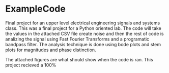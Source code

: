 # ExampleCode
Final project for an upper level electrical engineering signals and systems class.
This was a final project for a Python oriented lab. The code will take the values in the attached CSV file create noise and 
then the rest of code is analizing the signal using Fast Fourier Transforms and a programatic bandpass filter. The analysis technique
is done using bode plots and stem plots for magnitudes and phase distinction.

The attached figures are what should show when the code is ran. This project recieved a 100%
